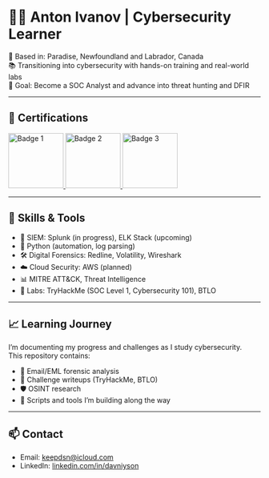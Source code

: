 # 👨‍💻 Anton Ivanov | Cybersecurity Learner

📍 Based in: Paradise, Newfoundland and Labrador, Canada  
📚 Transitioning into cybersecurity with hands-on training and real-world labs  
🎯 Goal: Become a SOC Analyst and advance into threat hunting and DFIR

---

## 🏅 Certifications

<p align="left">
  <a href="https://www.credly.com/badges/a9da9801-d640-4b9a-8f24-2df83ee41f21/public_url">
    <img src="https://images.credly.com/size/220x220/images/50b96632-6cbb-40b7-ac0e-b83f49ff7f94/image.png" alt="Badge 1" width ="110" />
  </a>
  <a href=https://www.credly.com/badges/e0d6423a-b0d8-4db4-953c-51ed5dea587f/public_url">
    <img src="https://images.credly.com/size/220x220/images/af8c6b4e-fc31-47c4-8dcb-eb7a2065dc5b/I2CS__1_.png" alt="Badge 2" width ="110" />
  </a>
  <a href="https://www.credly.com/badges/c293eb39-2317-40fb-ba7f-e1b4290e58d8/public_url">
    <img src="https://images.credly.com/size/220x220/images/5bdd6a39-3e03-4444-9510-ecff80c9ce79/image.png" alt="Badge 3"  width ="110"/>
  </a>
</p>



---

## 🧠 Skills & Tools

- 🔎 SIEM: Splunk (in progress), ELK Stack (upcoming)
- 🐍 Python (automation, log parsing)
- 🛠 Digital Forensics: Redline, Volatility, Wireshark
- ☁️ Cloud Security: AWS (planned)
- 📊 MITRE ATT&CK, Threat Intelligence
- 🧪 Labs: TryHackMe (SOC Level 1, Cybersecurity 101), BTLO

---

## 📈 Learning Journey

I’m documenting my progress and challenges as I study cybersecurity.  
This repository contains:

- 💌 Email/EML forensic analysis
- 📁 Challenge writeups (TryHackMe, BTLO)
- 🛡 OSINT research
- 🧰 Scripts and tools I’m building along the way

---

## 📫 Contact

- Email: keepdsn@icloud.com  
- LinkedIn: [linkedin.com/in/davniyson](https://linkedin.com/in/davniyson)

